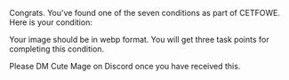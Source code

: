 Congrats. You've found one of the seven conditions as part of CETFOWE. Here is your condition:

Your image should be in webp format. You will get three task points for completing this condition.

Please DM Cute Mage on Discord once you have received this. 

<!--
**CETFOWE/CETFOWE** is a ✨ _special_ ✨ repository because its `README.md` (this file) appears on your GitHub profile.

Here are some ideas to get you started:

- 🔭 I’m currently working on ...
- 🌱 I’m currently learning ...
- 👯 I’m looking to collaborate on ...
- 🤔 I’m looking for help with ...
- 💬 Ask me about ...
- 📫 How to reach me: ...
- 😄 Pronouns: ...
- ⚡ Fun fact: ...
-->
